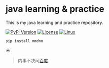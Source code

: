 # java learning & practice
This is my java learning and practice repository.

[![PyPi Version](https://img.shields.io/pypi/v/mmdnn.svg)](https://pypi.org/project/mmdnn/)
[![License](https://img.shields.io/badge/license-MIT-blue.svg)](LICENSE)
[![Linux](https://travis-ci.org/Microsoft/MMdnn.svg?branch=master)](https://travis-ci.org/Microsoft/MMdnn)

```python
pip install mmdnn

```

:sunny:

>内事不决问[百度](https://www.baidu.com "going to website baidu.com")
